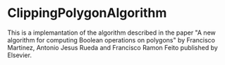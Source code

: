 # ClippingPolygonAlgorithm

This is a implemantation of the algorithm described in the paper "A new algorithm for computing Boolean operations on polygons" by Francisco Martinez, Antonio Jesus Rueda and Francisco Ramon Feito published by Elsevier.
